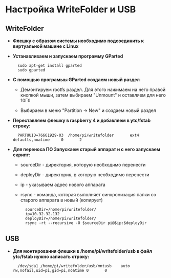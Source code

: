 # Настройка WriteFolder и USB

## WriteFolder

* <b>Флешку с образом системы необходимо подсоединить к виртуальной машине с Linux</b>

* <b>Устанавливаем и запускаем программу GParted</b>
	
		sudo apt-get install gparted
		sudo gparted
		
* <b>С помощью програмыы GParted создаем новый раздел</b>

	* Демонтируем rootfs раздел. Для этого нажимаем на него правой кнопкой мыши, затем выбираем  "Unmount" и оставляем для него 10Гб
	
	* Выбираем в меню "Partition -> New" и создаем новый раздел
	
* <b>Переставляем флешку в raspberry 4 и добавляем в ytc/fstab строку:</b>

		PARTUUID=76661929-03  /home/pi/writefolder       ext4    defaults,noatime     0       2
		
* <b>Для переноса ПО Запускаем старый аппарат и с него запускаем скрипт:</b>

	* sourceDir - директория, которую необходимо перенести
	* deployDir - директория, в которую необходимо перенести
	* ip - указываем адрес нового аппарата
	* rsync - команда, которая выполняет синхронизация папки со старого аппарата в новый (копирует) 

			sourceDir=/home/pi/writefolder/
			ip=10.32.32.132 
			deployDir=/home/pi/writefolder/
			rsync -rt --recursive -O $sourceDir pi@$ip:$deployDir
	
		
## USB

* <b>Для монтирования флешки в /home/pi/writefolder/usb в файл ytc/fstab нужно записать строку:</b>

		/dev/sda1 /home/pi/writefolder/usb/mntusb	 auto 	 rw,nofail,uid=pi,gid=pi,noatime 0       0
		
